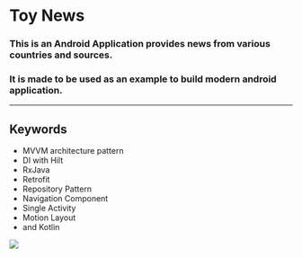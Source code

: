 # Toy News



### This is an Android Application provides news from various countries and sources.

### It is made to be used as an example to build modern android application.

---

## Keywords
- MVVM architecture pattern
- DI with Hilt
- RxJava
- Retrofit
- Repository Pattern
- Navigation Component
- Single Activity
- Motion Layout 
- and Kotlin

![](https://media.giphy.com/media/jtnmaMxTYgLftrXk3T/giphy.gif)
